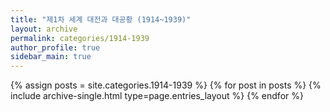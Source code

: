 ```yaml
---
title: "제1차 세계 대전과 대공황 (1914~1939)"
layout: archive
permalink: categories/1914-1939
author_profile: true
sidebar_main: true
---
```



{% assign posts = site.categories.1914-1939 %}
{% for post in posts %} {% include archive-single.html type=page.entries_layout %} {% endfor %}